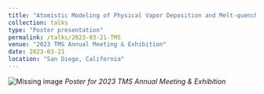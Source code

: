 ```yaml
---
title: "Atomistic Modeling of Physical Vapor Deposition and Melt-quenching of CoCrFeNiTi<sub>x</sub> High Entropy Alloys"
collection: talks
type: "Poster presentation"
permalink: /talks/2023-03-21-TMS
venue: "2023 TMS Annual Meeting & Exhibition"
date: 2023-03-21
location: "San Diego, California"
---
```

![Missing image](/images/talk-2023-TMS.png)
*Poster for 2023 TMS Annual Meeting & Exhibition*